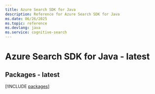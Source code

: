 ```yaml
---
title: Azure Search SDK for Java
description: Reference for Azure Search SDK for Java
ms.date: 06/26/2025
ms.topic: reference
ms.devlang: java
ms.service: cognitive-search
---
```

# Azure Search SDK for Java - latest
## Packages - latest
[!INCLUDE [packages](search-index.md)]